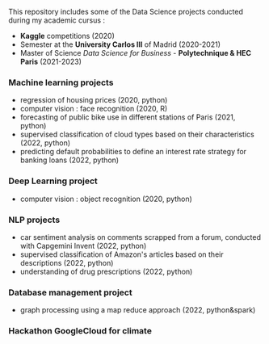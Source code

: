 This repository includes some of the Data Science projects conducted during my academic cursus :  
- **Kaggle** competitions (2020)  
- Semester at the **University Carlos III** of Madrid (2020-2021)  
- Master of Science *Data Science for Business* - **Polytechnique & HEC Paris** (2021-2023)  
  
  
### Machine learning projects  
- regression of housing prices (2020, python)  
- computer vision : face recognition (2020, R)
- forecasting of public bike use in different stations of Paris (2021, python)  
- supervised classification of cloud types based on their characteristics (2022, python)  
- predicting default probabilities to define an interest rate strategy for banking loans (2022, python)  
  
### Deep Learning project  
- computer vision : object recognition (2020, python)  
  
### NLP projects    
- car sentiment analysis on comments scrapped from a forum, conducted with Capgemini Invent (2022, python)  
- supervised classification of Amazon's articles based on their descriptions (2022, python)  
- understanding of drug prescriptions (2022, python)  
    
### Database management project  
- graph processing using a map reduce approach (2022, python&spark)
  
### Hackathon GoogleCloud for climate 
